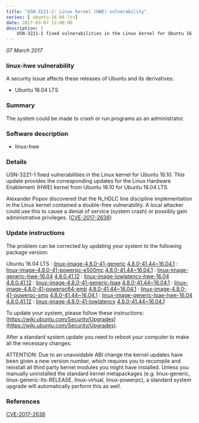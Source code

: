```yaml
---
title: "USN-3221-2: Linux kernel (HWE) vulnerability"
series: [ ubuntu-16.04-lts]
date: 2017-03-07 12:00:00
description: |
    USN-3221-1 fixed vulnerabilities in the Linux kernel for Ubuntu 16.10. This update provides the corresponding updates for the Linux Hardware Enablement (HWE) kernel from Ubuntu 16.10 for Ubuntu 16.04 LTS.
--- 
```

 
 

*07 March 2017*

### linux-hwe vulnerability

A security issue affects these releases of Ubuntu and its derivatives:

* Ubuntu 16.04 LTS

### Summary

The system could be made to crash or run programs as an administrator. 

### Software description

* linux-hwe 

### Details

USN-3221-1 fixed vulnerabilities in the Linux kernel for Ubuntu 16.10. This update provides the corresponding updates for the Linux Hardware Enablement (HWE) kernel from Ubuntu 16.10 for Ubuntu 16.04 LTS.

Alexander Popov discovered that the N_HDLC line discipline implementation in the Linux kernel contained a double-free vulnerability. A local attacker could use this to cause a denial of service (system crash) or possibly gain administrative privileges. ([CVE-2017-2636](http://people.ubuntu.com/~ubuntu-security/cve/CVE-2017-2636)) 

### Update instructions

The problem can be corrected by updating your system to the following package version:

Ubuntu 16.04 LTS
 : [linux-image-4.8.0-41-generic](https://launchpad.net/ubuntu/+source/linux-hwe) <span> [4.8.0-41.44~16.04.1](https://launchpad.net/ubuntu/+source/linux-hwe/4.8.0-41.44~16.04.1) </span> 
 : [linux-image-4.8.0-41-powerpc-e500mc](https://launchpad.net/ubuntu/+source/linux-hwe) <span> [4.8.0-41.44~16.04.1](https://launchpad.net/ubuntu/+source/linux-hwe/4.8.0-41.44~16.04.1) </span> 
 : [linux-image-generic-hwe-16.04](https://launchpad.net/ubuntu/+source/linux-hwe) <span> [4.8.0.41.12](https://launchpad.net/ubuntu/+source/linux-hwe/4.8.0-41.44~16.04.1) </span> 
 : [linux-image-lowlatency-hwe-16.04](https://launchpad.net/ubuntu/+source/linux-hwe) <span> [4.8.0.41.12](https://launchpad.net/ubuntu/+source/linux-hwe/4.8.0-41.44~16.04.1) </span> 
 : [linux-image-4.8.0-41-generic-lpae](https://launchpad.net/ubuntu/+source/linux-hwe) <span> [4.8.0-41.44~16.04.1](https://launchpad.net/ubuntu/+source/linux-hwe/4.8.0-41.44~16.04.1) </span> 
 : [linux-image-4.8.0-41-powerpc64-emb](https://launchpad.net/ubuntu/+source/linux-hwe) <span> [4.8.0-41.44~16.04.1](https://launchpad.net/ubuntu/+source/linux-hwe/4.8.0-41.44~16.04.1) </span> 
 : [linux-image-4.8.0-41-powerpc-smp](https://launchpad.net/ubuntu/+source/linux-hwe) <span> [4.8.0-41.44~16.04.1](https://launchpad.net/ubuntu/+source/linux-hwe/4.8.0-41.44~16.04.1) </span> 
 : [linux-image-generic-lpae-hwe-16.04](https://launchpad.net/ubuntu/+source/linux-hwe) <span> [4.8.0.41.12](https://launchpad.net/ubuntu/+source/linux-hwe/4.8.0-41.44~16.04.1) </span> 
 : [linux-image-4.8.0-41-lowlatency](https://launchpad.net/ubuntu/+source/linux-hwe) <span> [4.8.0-41.44~16.04.1](https://launchpad.net/ubuntu/+source/linux-hwe/4.8.0-41.44~16.04.1) </span> 

To update your system, please follow these instructions: [https://wiki.ubuntu.com/Security/Upgrades](https://wiki.ubuntu.com/Security/Upgrades).

After a standard system update you need to reboot your computer to make all the necessary changes.

ATTENTION: Due to an unavoidable ABI change the kernel updates have been given a new version number, which requires you to recompile and reinstall all third party kernel modules you might have installed. Unless you manually uninstalled the standard kernel metapackages (e.g. linux-generic, linux-generic-lts-RELEASE, linux-virtual, linux-powerpc), a standard system upgrade will automatically perform this as well. 

### References

 
 [CVE-2017-2636](http://people.ubuntu.com/~ubuntu-security/cve/CVE-2017-2636)
 

